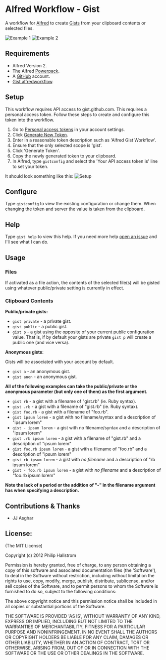 # Alfred Workflow - Gist

A workflow for [Alfred](http://www.alfredapp.com/) to create [Gists](https://gist.github.com/) from your clipboard contents or selected files.

![Example 1](https://raw.github.com/phallstrom/AlfredGist/master/screenshots/1.png)
![Example 2](https://raw.github.com/phallstrom/AlfredGist/master/screenshots/2.png)

## Requirements

- Alfred Version 2.
- The Alfred [Powerpack](http://www.alfredapp.com/powerpack/).
- A [GitHub](http://github.com) account.
- [Gist.alfredworkflow](Gist.alfredworkflow?raw=true).

## Setup

This workflow requires API access to gist.github.com.  This requires a personal access token.
Follow these steps to create and configure this token into the workflow.

1. Go to [Personal access tokens](https://github.com/settings/tokens) in your account settings.
1. Click [Generate New Token](https://github.com/settings/tokens/new).
1. Enter in a reasonable token description such as 'Alfred Gist Workflow'.
1. Ensure that the only selected scope is 'gist'.
1. Click 'Generate Token'.
1. Copy the newly generated token to your clipboard.
1. In Alfred, type `gistconfig` and select the 'Your API access token is' line to set your token.

It should look something like this:
![Setup](https://raw.github.com/phallstrom/AlfredGist/master/screenshots/setup.png)

## Configure

Type `gistconfig` to view the existing configuration or change them. When
changing the token and server the value is taken from the clipboard.  

## Help

Type `gist help` to view this help. If you need more help
[open an issue](https://github.com/phallstrom/AlfredGist/issues) and I'll see what I can do.

## Usage

### Files

If activated as a file action, the contents of the selected file(s) will be
gisted using whatever public/private setting is currently in effect.

### Clipboard Contents

**Public/private gists:**

* `gist private` - a private gist.
* `gist public` - a public gist.
* `gist p` - a gist using the opposite of your current public configuration value. That is, if by default your gists are private `gist p` will create a public one (and vice versa).

**Anonymous gists:**

Gists will be associated with your account by default.

* `gist a` - an anonymous gist.
* `gist anon` - an anonymous gist.

**All of the following examples can take the public/private or the anonymous parameter (but only one of them) as the first argument.**

* `gist rb` - a gist with a filename of "gist.rb" (ie. Ruby syntax).
* `gist .rb` - a gist with a filename of "gist.rb" (ie. Ruby syntax). 
* `gist foo.rb` - a gist with a filename of "foo.rb". 
* `gist ipsum lorem` - a gist with no filename/syntax and a description of "ipsum lorem"
* `gist - ipsum lorem` - a gist with no filename/syntax and a description of "ipsum lorem"
* `gist .rb ipsum lorem` - a gist with a filename of "gist.rb" and a description of "ipsum lorem"
* `gist foo.rb ipsum lorem` - a gist with a filename of "foo.rb" and a description of "ipsum lorem"
* `gist rb ipsum lorem` - a gist with *no filename* and a description of "rb ipsum lorem"
* `gist - foo.rb ipsum lorem` - a gist with *no filename* and a description of "foo.rb ipsum lorem"

**Note the lack of a period or the addition of "-" in the filename argument has when specifying a description.**

## Contributions & Thanks

* JJ Asghar

## License:

(The MIT License)

Copyright (c) 2012 Philip Hallstrom

Permission is hereby granted, free of charge, to any person obtaining
a copy of this software and associated documentation files (the
'Software'), to deal in the Software without restriction, including
without limitation the rights to use, copy, modify, merge, publish,
distribute, sublicense, and/or sell copies of the Software, and to
permit persons to whom the Software is furnished to do so, subject to
the following conditions:

The above copyright notice and this permission notice shall be
included in all copies or substantial portions of the Software.

THE SOFTWARE IS PROVIDED 'AS IS', WITHOUT WARRANTY OF ANY KIND,
EXPRESS OR IMPLIED, INCLUDING BUT NOT LIMITED TO THE WARRANTIES OF
MERCHANTABILITY, FITNESS FOR A PARTICULAR PURPOSE AND NONINFRINGEMENT.
IN NO EVENT SHALL THE AUTHORS OR COPYRIGHT HOLDERS BE LIABLE FOR ANY
CLAIM, DAMAGES OR OTHER LIABILITY, WHETHER IN AN ACTION OF CONTRACT,
TORT OR OTHERWISE, ARISING FROM, OUT OF OR IN CONNECTION WITH THE
SOFTWARE OR THE USE OR OTHER DEALINGS IN THE SOFTWARE.

